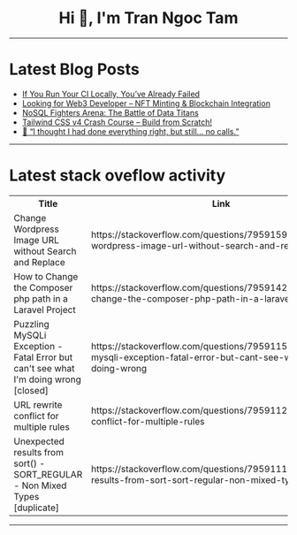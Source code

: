 <h1 align="center">Hi 👋, I'm Tran Ngoc Tam</h1>

---

# Latest Blog Posts 
<!-- BLOG-POST-LIST:START -->
- [If You Run Your CI Locally, You’ve Already Failed](https://dev.to/francescobianco/if-you-run-your-ci-locally-youve-already-failed-28fn)
- [Looking for Web3 Developer – NFT Minting &amp; Blockchain Integration](https://dev.to/jcorbera/looking-for-web3-developer-nft-minting-blockchain-integration-2894)
- [NoSQL Fighters Arena: The Battle of Data Titans](https://dev.to/wallaceespindola/nosql-fighters-arena-the-battle-of-data-titans-22o7)
- [Tailwind CSS v4 Crash Course – Build from Scratch!](https://dev.to/redgroup/tailwind-css-v4-crash-course-build-from-scratch-ald)
- [🧵 “I thought I had done everything right, but still... no calls.”](https://dev.to/tomasagustinduro/i-thought-i-had-done-everything-right-but-still-no-calls-4ahf)
<!-- BLOG-POST-LIST:END -->

---

# Latest stack oveflow activity
<table>
  <tr><th>Title</th><th>Link</th></tr>
  <!-- STACKOVERFLOW:START --><tr><td>Change Wordpress Image URL without Search and Replace</td><td>https://stackoverflow.com/questions/79591591/change-wordpress-image-url-without-search-and-replace</td></tr><tr><td>How to Change the Composer php path in a Laravel Project</td><td>https://stackoverflow.com/questions/79591420/how-to-change-the-composer-php-path-in-a-laravel-project</td></tr><tr><td>Puzzling MySQLi Exception - Fatal Error but can&#39;t see what I&#39;m doing wrong [closed]</td><td>https://stackoverflow.com/questions/79591151/puzzling-mysqli-exception-fatal-error-but-cant-see-what-im-doing-wrong</td></tr><tr><td>URL rewrite conflict for multiple rules</td><td>https://stackoverflow.com/questions/79591124/url-rewrite-conflict-for-multiple-rules</td></tr><tr><td>Unexpected results from sort&lpar;&rpar; - SORT_REGULAR - Non Mixed Types [duplicate]</td><td>https://stackoverflow.com/questions/79591110/unexpected-results-from-sort-sort-regular-non-mixed-types</td></tr><!-- STACKOVERFLOW:END -->
</table>

---


